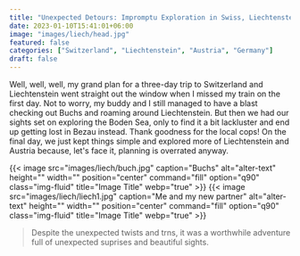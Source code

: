 ```yaml
---
title: "Unexpected Detours: Impromptu Exploration in Swiss, Liechtenstein and Beyond"
date: 2023-01-10T15:41:01+06:00
image: "images/liech/head.jpg"
featured: false
categories: ["Switzerland", "Liechtenstein", "Austria", "Germany"]
draft: false
---
```




Well, well, well, my grand plan for a three-day trip to Switzerland and Liechtenstein went straight out the window when I missed my train on the first day. Not to worry, my buddy and I still managed to have a blast checking out Buchs and roaming around Liechtenstein. But then we had our sights set on exploring the Boden Sea, only to find it a bit lackluster and end up getting lost in Bezau instead. Thank goodness for the local cops! On the final day, we just kept things simple and explored more of Liechtenstein and Austria because, let's face it, planning is overrated anyway. 

{{< image src="images/liech/buch.jpg" caption="Buchs" alt="alter-text" height="" width="" position="center" command="fill" option="q90" class="img-fluid" title="Image Title" webp="true" >}}
{{< image src="images/liech/liech1.jpg" caption="Me and my new partner" alt="alter-text" height="" width="" position="center" command="fill" option="q90" class="img-fluid" title="Image Title" webp="true" >}}


>Despite the unexpected twists and trns, it was a worthwhile adventure full of unexpected suprises and beautiful sights.

